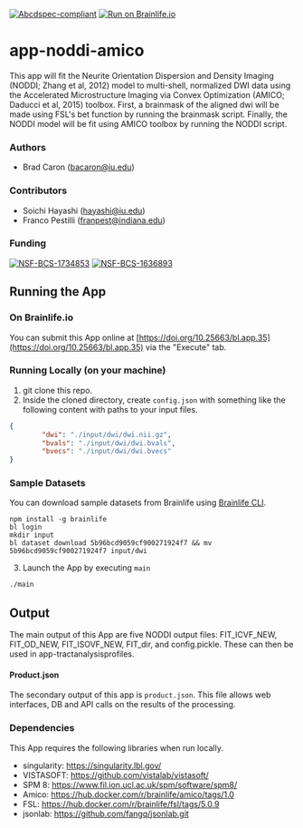 [![Abcdspec-compliant](https://img.shields.io/badge/ABCD_Spec-v1.1-green.svg)](https://github.com/soichih/abcd-spec)
[![Run on Brainlife.io](https://img.shields.io/badge/Brainlife-bl.app.117-blue.svg)](https://doi.org/10.25663/bl.app.117)

# app-noddi-amico
This app will fit the Neurite Orientation Dispersion and Density Imaging (NODDI; Zhang et al, 2012) model to multi-shell, normalized DWI data using the Accelerated Microstructure Imaging via Convex Optimization (AMICO; Daducci et al, 2015) toolbox. First, a brainmask of the aligned dwi will be made using FSL's bet function by running the brainmask script. Finally, the NODDI model will be fit using AMICO toolbox by running the NODDI script. 

### Authors
- Brad Caron (bacaron@iu.edu)

### Contributors
- Soichi Hayashi (hayashi@iu.edu)
- Franco Pestilli (franpest@indiana.edu)

### Funding
[![NSF-BCS-1734853](https://img.shields.io/badge/NSF_BCS-1734853-blue.svg)](https://nsf.gov/awardsearch/showAward?AWD_ID=1734853)
[![NSF-BCS-1636893](https://img.shields.io/badge/NSF_BCS-1636893-blue.svg)](https://nsf.gov/awardsearch/showAward?AWD_ID=1636893)

## Running the App 

### On Brainlife.io

You can submit this App online at [https://doi.org/10.25663/bl.app.35](https://doi.org/10.25663/bl.app.35) via the "Execute" tab.

### Running Locally (on your machine)

1. git clone this repo.
2. Inside the cloned directory, create `config.json` with something like the following content with paths to your input files.

```json
{
        "dwi": "./input/dwi/dwi.nii.gz",
        "bvals": "./input/dwi/dwi.bvals",
        "bvecs": "./input/dwi/dwi.bvecs"
}
```

### Sample Datasets

You can download sample datasets from Brainlife using [Brainlife CLI](https://github.com/brain-life/cli).

```
npm install -g brainlife
bl login
mkdir input
bl dataset download 5b96bcd9059cf900271924f7 && mv 5b96bcd9059cf900271924f7 input/dwi

```


3. Launch the App by executing `main`

```bash
./main
```

## Output

The main output of this App are five NODDI output files: FIT_ICVF_NEW, FIT_OD_NEW, FIT_ISOVF_NEW, FIT_dir, and config.pickle. These can then be used in app-tractanalysisprofiles.


#### Product.json
The secondary output of this app is `product.json`. This file allows web interfaces, DB and API calls on the results of the processing. 

### Dependencies

This App requires the following libraries when run locally.

  - singularity: https://singularity.lbl.gov/
  - VISTASOFT: https://github.com/vistalab/vistasoft/
  - SPM 8: https://www.fil.ion.ucl.ac.uk/spm/software/spm8/
  - Amico: https://hub.docker.com/r/brainlife/amico/tags/1.0
  - FSL: https://hub.docker.com/r/brainlife/fsl/tags/5.0.9
  - jsonlab: https://github.com/fangq/jsonlab.git


